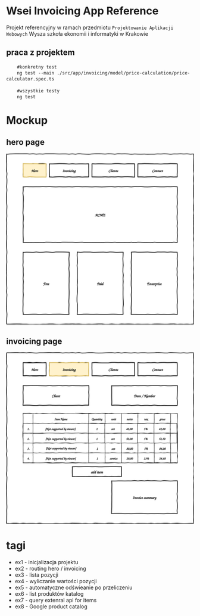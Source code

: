 # Wsei Invoicing App Reference

Projekt referencyjny w ramach przedmiotu ``Projektowanie Aplikacji Webowych`` Wysza szkoła ekonomii i informatyki w Krakowie

## praca z projektem

```
    #konkretny test
    ng test --main ./src/app/invoicing/model/price-calculation/price-calculator.spec.ts
    
    #wszystkie testy
    ng test
```


# Mockup
## hero page
![hero](docs/1-hero.svg "hero module")

## invoicing page
![hero](docs/2-invoicing.svg "invoicing module")


# tagi
* ex1 - inicjalizacja projektu
* ex2 - routing hero / invoicing
* ex3 - lista pozycji
* ex4 - wyliczanie wartości pozycji
* ex5 - automatyczne odświeanie po przeliczeniu
* ex6 - list produktów katalog
* ex7 - query extenral api for items
* ex8 - Google product catalog